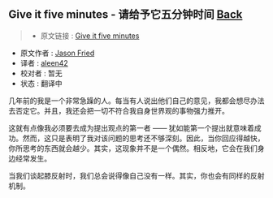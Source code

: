 ## Give it five minutes - 请给予它五分钟时间 [**Back**](./../translation.md)

> * 原文链接 : [Give it five minutes](https://signalvnoise.com/posts/3124-give-it-five-minutes)
* 原文作者 : [Jason Fried](https://signalvnoise.com/writers/jf)
* 译者 : [aleen42](https://github.com/aleen42) 
* 校对者 : 暂无
* 状态 : 翻译中

几年前的我是一个非常急躁的人。每当有人说出他们自己的意见，我都会想尽办法去否定它。并且，我还会把一切不符合我自身世界观的事物强力推开。

这就有点像我必须要去成为提出观点的第一者 —— 犹如能第一个提出就意味着成功。然而，这只是表明了我对该问题的思考还不够深刻。因此，当你回应得越快，你所思考的东西就会越少。其实，这现象并不是一个偶然。相反地，它会在我们身边经常发生。

当我们谈起膝反射时，我们总会说得像自己没有一样。其实，你也会有同样的反射机制。